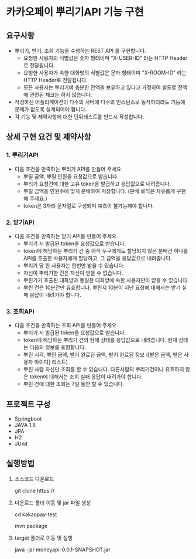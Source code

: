 # 카카오페이 뿌리기API 기능 구현

## 요구사항
- 뿌리기, 받기, 조회 기능을 수행하는 REST API 를 구현합니다.
	- 요청한 사용자의 식별값은 숫자 형태이며 "X-USER-ID" 라는 HTTP Header로 전달됩니다.
	- 요청한 사용자가 속한 대화방의 식별값은 문자 형태이며 "X-ROOM-ID" 라는 HTTP Header로 전달됩니다.
	- 모든 사용자는 뿌리기에 충분한 잔액을 보유하고 있다고 가정하여 별도로 잔액에 관련된 체크는 하지 않습니다.
- 작성하신 어플리케이션이 다수의 서버에 다수의 인스턴스로 동작하더라도 기능에 문제가 없도록 설계되어야 합니다.
- 각 기능 및 제약사항에 대한 단위테스트를 반드시 작성합니다.

## 상세 구현 요건 및 제약사항
### 1. 뿌리기API
- 다음 조건을 만족하는 뿌리기 API를 만들어 주세요.
	- 뿌릴 금액, 뿌릴 인원을 요청값으로 받습니다.
	- 뿌리기 요청건에 대한 고유 token을 발급하고 응답값으로 내려줍니다.
	- 뿌릴 금액을 인원수에 맞게 분배하여 저장합니다. (분배 로직은 자유롭게 구현해 주세요.)
	- token은 3자리 문자열로 구성되며 예측이 불가능해야 합니다.

### 2. 받기API
- 다음 조건을 만족하는 받기 API를 만들어 주세요.
	- 뿌리기 시 발급된 token을 요청값으로 받습니다.
	- token에 해당하는 뿌리기 건 중 아직 누구에게도 할당되지 않은 분배건 하나를 API를 호출한 사용자에게 할당하고, 그 금액을 응답값으로 내려줍니다.
	- 뿌리기 당 한 사용자는 한번만 받을 수 있습니다.
	- 자신이 뿌리기한 건은 자신이 받을 수 없습니다.
	- 뿌린기가 호출된 대화방과 동일한 대화방에 속한 사용자만이 받을 수 있습니다.
	- 뿌린 건은 10분간만 유효합니다. 뿌린지 10분이 지난 요청에 대해서는 받기 실패 응답이 내려가야 합니다.
	
### 3. 조회API
- 다음 조건을 만족하는 조회 API를 만들어 주세요.
	- 뿌리기 시 발급된 token을 요청값으로 받습니다.
	- token에 해당하는 뿌리기 건의 현재 상태를 응답값으로 내려줍니다. 현재 상태는 다음의 정보를 포함합니다.
	- 뿌린 시각, 뿌린 금액, 받기 완료된 금액, 받기 완료된 정보 ([받은 금액, 받은 사용자 아이디] 리스트)
	- 뿌린 사람 자신만 조회를 할 수 있습니다. 다른사람의 뿌리기건이나 유효하지 않은 token에 대해서는 조회 실패 응답이 내려가야 합니다.
	- 뿌린 건에 대한 조회는 7일 동안 할 수 있습니다.
	
	
## 프로젝트 구성
- Springboot
- JAVA 1.8
- JPA
- H2
- JUnit


## 실행방법
1. 소스코드 다운로드

	git clone https://

	
2. 다운로드 폴더 이동 및 jar 파일 생성

	cd kakaopay-test


	mvn package

	
3. target 폴더로 이동 및 실행

	java -jar moneyapi-0.0.1-SNAPSHOT.jar
	

